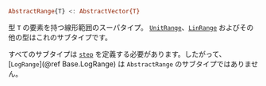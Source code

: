 ```julia
AbstractRange{T} <: AbstractVector{T}
```

型 `T` の要素を持つ線形範囲のスーパタイプ。 [`UnitRange`](@ref)、[`LinRange`](@ref) およびその他の型はこれのサブタイプです。

すべてのサブタイプは [`step`](@ref) を定義する必要があります。したがって、[`LogRange`](@ref Base.LogRange) は `AbstractRange` のサブタイプではありません。
